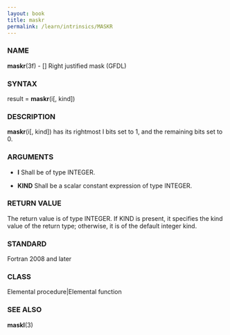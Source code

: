 ```yaml
---
layout: book
title: maskr
permalink: /learn/intrinsics/MASKR
---
```

### NAME

**maskr**(3f) - \[\] Right justified mask
(GFDL)

### SYNTAX

result = **maskr**(i\[, kind\])

### DESCRIPTION

**maskr**(i\[, kind\]) has its rightmost I bits set to 1, and the
remaining bits set to 0.

### ARGUMENTS

  - **I**
    Shall be of type INTEGER.

  - **KIND**
    Shall be a scalar constant expression of type INTEGER.

### RETURN VALUE

The return value is of type INTEGER. If KIND is present, it specifies
the kind value of the return type; otherwise, it is of the default
integer kind.

### STANDARD

Fortran 2008 and later

### CLASS

Elemental procedure\|Elemental function

### SEE ALSO

**maskl**(3)

